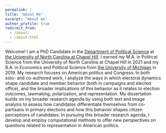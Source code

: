 ```yaml
---
permalink: /
title: "About Me"
excerpt: "About me"
author_profile: true
redirect_from: 
  - /about/
  - /about.html
---
```


Welcome! I am a PhD Candidate in the [Department of Political Science](https://politicalscience.unc.edu/) at [the University of North Carolina at Chapel Hill](https://www.unc.edu/). I earned my M.A. in Political Science from the University of North Carolina at Chapel Hill in 2021 and my B.A. in Economics and Political Science from [the University of Michigan](https://www.umich.edu/) in 2019. My research focuses on American politics and Congress. In both solo- and co-authored work, I analyze the ways in which electoral dynamics shape candidate and member behavior (both in campaigns and elected office), and the broader implications of this behavior as it relates to election outcomes, lawmaking, polarization, and representation. My dissertation builds on my broader research agenda by using both text and image analysis to assess how candidates differentiate themselves from co-partisans in primary elections and how this behavior shapes citizen perceptions of candidates. In pursuing this broader research agenda, I develop and employ computational methods to offer new perspectives on questions related to representation in American politics.  

